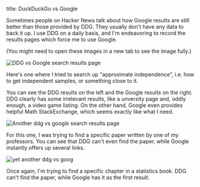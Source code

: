 title: DuckDuckGo vs Google

Sometimes people on Hacker News talk about how Google results are still better than those provided by DDG. They usually don't have any data to back it up. I use DDG on a daily basis, and I'm endeavoring to record the results pages which force me to use Google.

(You might need to open these images in a new tab to see the image fully.)



![DDG vs Google search results page](/images/ddg-vs-goog-1.png)

Here's one where I tried to search up "approximate independence", i.e. how to get independent samples, or something close to it.

You can see the DDG results on the left and the Google results on the right. DDG clearly has some irrelevant results, like a unversity page and, oddly enough, a video game listing. On the other hand, Google even provides helpful Math StackExchange, which seems exactly like what I need.



![Another ddg vs google search results page](/images/ddg-vs-goog-2.png)

For this one, I was trying to find a specific paper written by one of my professors. You can see that DDG can't even find the paper, while Google instantly offers up several links.



![yet another ddg vs goog](images/ddg-vs-goog-2.png)

Once again, I'm trying to find a specific chapter in a statistics book. DDG can't find the paper, while Google has it as the first result.